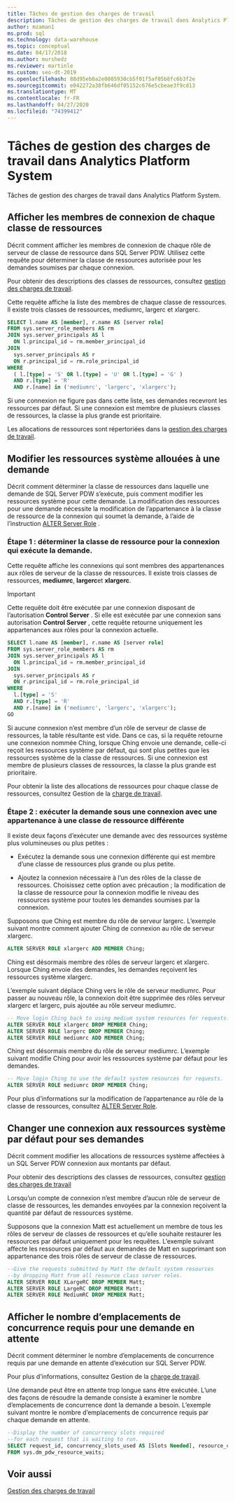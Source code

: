 ```yaml
---
title: Tâches de gestion des charges de travail
description: Tâches de gestion des charges de travail dans Analytics Platform System.
author: mzaman1
ms.prod: sql
ms.technology: data-warehouse
ms.topic: conceptual
ms.date: 04/17/2018
ms.author: murshedz
ms.reviewer: martinle
ms.custom: seo-dt-2019
ms.openlocfilehash: 88d95eb0a2e0805930cb5f01f5af05b8fc6b3f2e
ms.sourcegitcommit: e042272a38fb646df05152c676e5cbeae3f9cd13
ms.translationtype: MT
ms.contentlocale: fr-FR
ms.lasthandoff: 04/27/2020
ms.locfileid: "74399412"
---
```

# <a name="workload-management-tasks-in-analytics-platform-system"></a>Tâches de gestion des charges de travail dans Analytics Platform System
Tâches de gestion des charges de travail dans Analytics Platform System.

## <a name="view-login-members-of-each-resource-class"></a>Afficher les membres de connexion de chaque classe de ressources
Décrit comment afficher les membres de connexion de chaque rôle de serveur de classe de ressource dans SQL Server PDW. Utilisez cette requête pour déterminer la classe de ressources autorisée pour les demandes soumises par chaque connexion.  
  
Pour obtenir des descriptions des classes de ressources, consultez [gestion des charges de travail](workload-management.md).  
  
Cette requête affiche la liste des membres de chaque classe de ressources. Il existe trois classes de ressources, mediumrc, largerc et xlargerc.  
  
```sql  
SELECT l.name AS [member], r.name AS [server role]  
FROM sys.server_role_members AS rm  
JOIN sys.server_principals AS l  
  ON l.principal_id = rm.member_principal_id  
JOIN  
  sys.server_principals AS r  
  ON r.principal_id = rm.role_principal_id  
WHERE  
  ( l.[type] = 'S' OR l.[type] = 'U' OR l.[type] = 'G' )  
  AND r.[type] = 'R'  
  AND r.[name] in ('mediumrc', 'largerc', 'xlargerc');  
```  
  
Si une connexion ne figure pas dans cette liste, ses demandes recevront les ressources par défaut. Si une connexion est membre de plusieurs classes de ressources, la classe la plus grande est prioritaire.  
  
Les allocations de ressources sont répertoriées dans la [gestion des charges de travail](workload-management.md).  
  
## <a name="change-the-system-resources-allocated-to-a-request"></a>Modifier les ressources système allouées à une demande
Décrit comment déterminer la classe de ressources dans laquelle une demande de SQL Server PDW s’exécute, puis comment modifier les ressources système pour cette demande. La modification des ressources pour une demande nécessite la modification de l’appartenance à la classe de ressource de la connexion qui soumet la demande, à l’aide de l’instruction [ALTER Server Role](../t-sql/statements/alter-server-role-transact-sql.md) .  
  
### <a name="step-1-determine-the-resource-class-for-the-login-running-the-request"></a>Étape 1 : déterminer la classe de ressource pour la connexion qui exécute la demande.  
Cette requête affiche les connexions qui sont membres des appartenances aux rôles de serveur de la classe de ressources. Il existe trois classes de ressources, **mediumrc**, **largerc**et **xlargerc**.  
  
> [!IMPORTANT]  
> Cette requête doit être exécutée par une connexion disposant de l’autorisation **Control Server** . Si elle est exécutée par une connexion sans autorisation **Control Server** , cette requête retourne uniquement les appartenances aux rôles pour la connexion actuelle.  
  
```sql  
SELECT l.name AS [member], r.name AS [server role]  
FROM sys.server_role_members AS rm  
JOIN sys.server_principals AS l  
  ON l.principal_id = rm.member_principal_id  
JOIN  
  sys.server_principals AS r  
  ON r.principal_id = rm.role_principal_id  
WHERE  
  l.[type] = 'S'   
  AND r.[type] = 'R'  
  AND r.[name] in ('mediumrc', 'largerc', 'xlargerc');  
GO  
```  
  
Si aucune connexion n’est membre d’un rôle de serveur de classe de ressources, la table résultante est vide. Dans ce cas, si la requête retourne une connexion nommée Ching, lorsque Ching envoie une demande, celle-ci reçoit les ressources système par défaut, qui sont plus petites que les ressources système de la classe de ressources. Si une connexion est membre de plusieurs classes de ressources, la classe la plus grande est prioritaire.  
  
Pour obtenir la liste des allocations de ressources pour chaque classe de ressources, consultez Gestion de la [charge de travail](workload-management.md).  
  
### <a name="step-2-run-the-request-under-a-login-with-different-resource-class-membership"></a>Étape 2 : exécuter la demande sous une connexion avec une appartenance à une classe de ressource différente  
Il existe deux façons d’exécuter une demande avec des ressources système plus volumineuses ou plus petites :  
  
-   Exécutez la demande sous une connexion différente qui est membre d’une classe de ressources plus grande ou plus petite.  
  
-   Ajoutez la connexion nécessaire à l’un des rôles de la classe de ressources. Choisissez cette option avec précaution ; la modification de la classe de ressource pour la connexion modifie le niveau des ressources système pour toutes les demandes soumises par la connexion.  
  
Supposons que Ching est membre du rôle de serveur largerc. L’exemple suivant montre comment ajouter Ching de connexion au rôle de serveur xlargerc.  
  
```sql  
ALTER SERVER ROLE xlargerc ADD MEMBER Ching;  
```  
  
Ching est désormais membre des rôles de serveur largerc et xlargerc. Lorsque Ching envoie des demandes, les demandes reçoivent les ressources système xlargerc.  
  
L’exemple suivant déplace Ching vers le rôle de serveur mediumrc.  Pour passer au nouveau rôle, la connexion doit être supprimée des rôles serveur xlargerc et largerc, puis ajoutée au rôle serveur mediumrc.  
  
```sql  
-- Move login Ching back to using medium system resources for requests.  
ALTER SERVER ROLE xlargerc DROP MEMBER Ching;  
ALTER SERVER ROLE largerc DROP MEMBER Ching;  
ALTER SERVER ROLE mediumrc ADD MEMBER Ching;  
```  
  
Ching est désormais membre du rôle de serveur mediumrc.  L’exemple suivant modifie Ching pour avoir les ressources système par défaut pour les demandes.  
  
```sql  
-- Move login Ching to use the default system resources for requests.  
ALTER SERVER ROLE mediumrc DROP MEMBER Ching;  
```  
  
Pour plus d’informations sur la modification de l’appartenance au rôle de la classe de ressources, consultez [ALTER Server Role](../t-sql/statements/alter-server-role-transact-sql.md).  

## <a name="change-a-login-to-the-default-system-resources-for-its-requests"></a>Changer une connexion aux ressources système par défaut pour ses demandes
Décrit comment modifier les allocations de ressources système affectées à un SQL Server PDW connexion aux montants par défaut. 
  
Pour obtenir des descriptions des classes de ressources, consultez [gestion des charges de travail](workload-management.md)  
  
Lorsqu’un compte de connexion n’est membre d’aucun rôle de serveur de classe de ressources, les demandes envoyées par la connexion reçoivent la quantité par défaut de ressources système.  
  
Supposons que la connexion Matt est actuellement un membre de tous les rôles de serveur de classes de ressources et qu’elle souhaite restaurer les ressources par défaut uniquement pour les requêtes.  L’exemple suivant affecte les ressources par défaut aux demandes de Matt en supprimant son appartenance des trois rôles de serveur de classe de ressources.  
  
```sql  
--Give the requests submitted by Matt the default system resources   
--by dropping Matt from all resource class server roles.  
ALTER SERVER ROLE XLargeRC DROP MEMBER Matt;  
ALTER SERVER ROLE LargeRC DROP MEMBER Matt;  
ALTER SERVER ROLE MediumRC DROP MEMBER Matt;  
```  
  
## <a name="display-the-number-of-concurrency-slots-needed-for-a-waiting-request"></a>Afficher le nombre d’emplacements de concurrence requis pour une demande en attente
Décrit comment déterminer le nombre d’emplacements de concurrence requis par une demande en attente d’exécution sur SQL Server PDW.  
  
Pour plus d’informations, consultez Gestion de la [charge de travail](workload-management.md).  
  
Une demande peut être en attente trop longue sans être exécutée. L’une des façons de résoudre la demande consiste à examiner le nombre d’emplacements de concurrence dont la demande a besoin.  L’exemple suivant montre le nombre d’emplacements de concurrence requis par chaque demande en attente.  
  
```sql  
--Display the number of concurrency slots required   
--for each request that is waiting to run.  
SELECT request_id, concurrency_slots_used AS [Slots Needed], resource_class AS [Resource Class]  
FROM sys.dm_pdw_resource_waits;  
```  
  
  
## <a name="see-also"></a>Voir aussi  
[Gestion des charges de travail](workload-management.md)  
  
